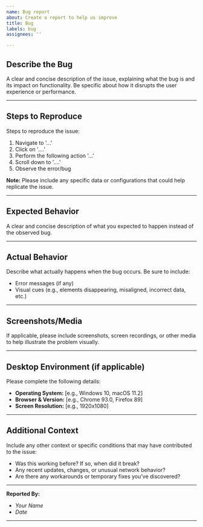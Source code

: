 ```yaml
---
name: Bug report
about: Create a report to help us improve
title: Bug
labels: bug
assignees: ''

---
```


## **Describe the Bug**
A clear and concise description of the issue, explaining what the bug is and its impact on functionality. Be specific about how it disrupts the user experience or performance.

---

## **Steps to Reproduce**
Steps to reproduce the issue:
1. Navigate to '...'
2. Click on '....'
3. Perform the following action '...'
4. Scroll down to '....'
5. Observe the error/bug

**Note:** Please include any specific data or configurations that could help replicate the issue.

---

## **Expected Behavior**
A clear and concise description of what you expected to happen instead of the observed bug.

---

## **Actual Behavior**
Describe what actually happens when the bug occurs. Be sure to include:
- Error messages (if any)
- Visual cues (e.g., elements disappearing, misaligned, incorrect data, etc.)

---

## **Screenshots/Media**
If applicable, please include screenshots, screen recordings, or other media to help illustrate the problem visually.

---

## **Desktop Environment (if applicable)**
Please complete the following details:
- **Operating System:** [e.g., Windows 10, macOS 11.2]  
- **Browser & Version:** [e.g., Chrome 93.0, Firefox 89]  
- **Screen Resolution:** [e.g., 1920x1080]  


---

## **Additional Context**
Include any other context or specific conditions that may have contributed to the issue:
- Was this working before? If so, when did it break?
- Any recent updates, changes, or unusual network behavior?
- Are there any workarounds or temporary fixes you’ve discovered?

---

**Reported By:**  
- *Your Name*  
- *Date*

---
